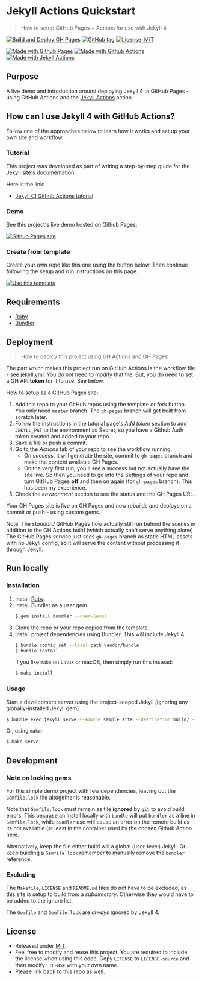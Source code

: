 # Jekyll Actions Quickstart
> How to setup GitHub Pages + Actions for use with Jekyll 4

[![Build and Deploy GH Pages](https://github.com/MichaelCurrin/jekyll-actions-quickstart/workflows/Build%20and%20Deploy%20GH%20Pages/badge.svg)](https://github.com/MichaelCurrin/jekyll-actions-quickstart/actions)
[![GitHub tag](https://img.shields.io/github/tag/MichaelCurrin/jekyll-actions-quickstart)](https://github.com/MichaelCurrin/jekyll-actions-quickstart/tags/)
[![License: MIT](https://img.shields.io/badge/License-MIT-blue)](#license)

[![Made with Github Pages](https://img.shields.io/badge/Made_with-GitHub_Pages-blue.svg)](https://pages.github.com/)
[![Made with Github Actions](https://img.shields.io/badge/Made_with-GitHub_Actions-blue.svg)](https://help.github.com/en/actions)
[![Made with Jekyll Actions](https://img.shields.io/badge/Jekyll_Actions-2.0.2-blue.svg)](https://github.com/marketplace/actions/jekyll-actions)


## Purpose

A live demo and introduction around deploying Jekyll 4 to GitHub Pages - using GitHub Actions and the [Jekyll Actions](https://github.com/marketplace/actions/jekyll-actions) action.


## How can I use Jekyll 4 with GitHub Actions?

Follow one of the approaches below to learn how it works and set up your own site and workflow.

### Tutorial

This project was developed as part of writing a step-by-step guide for the Jekyll site's documentation. 

Here is the link:

- [Jekyll CI Github Actions tutorial](https://jekyllrb.com/docs/continuous-integration/github-actions/)

### Demo

See this project's live demo hosted on Github Pages:

[![Github Pages site](https://img.shields.io/badge/site-Github_Pages-blue?style=for-the-badge)](https://michaelcurrin.github.io/jekyll-actions-quickstart/)

### Create from template

Create your own repo like this one using the button below. Then continue following the setup and run instructions on this page.

[![Use this template](https://img.shields.io/badge/Use_this_template-2ea44f?style=for-the-badge)](https://github.com/MichaelCurrin/jekyll-actions-quickstart/generate)


## Requirements

- [Ruby](https://www.ruby-lang.org/)
- [Bundler](https://bundler.io)


## Deployment
> How to deploy this project using GH Actions and GH Pages

The part which makes this project run on GitHub Actions is the workflow file - see [jekyll.yml](/.github/workflows/jekyll.yml). You do _not_ need to modify that file. But, you do need to set a GH API **token** for it to use. See below.

How to setup as a GitHub Pages site:

1. Add this repo to your GitHub repos using the template or fork button. You only need `master` branch. The `gh-pages` branch will get built from scratch later.
1. Follow the instructions in the tutorial page's _Add token_ section to add `JEKYLL_PAT` to the environment as Secret, so you have a Github Auth token created and added to your repo.
1. Save a file or push a commit.
1. Go to the _Actions_ tab of your repo to see the workflow running. 
    - On success, it will generate the site, commit to `gh-pages` branch and make the content available GH Pages.
    - On the very first run, you'll see a success but not actually have the site live. So then you need to go into the Settings of your repo and turn GitHub Pages **off** and then on again (for `gh-pages` branch). This has been my experience.
1. Check the _environment_ section to see the status and the GH Pages URL.

Your GH Pages site is live on GH Pages and now rebuilds and deploys on a commit or push - using custom gems.

Note: The _standard_ GitHub Pages flow actually still run behind the scenes in addition to the GH Actions build (which actually can't serve anything alone). The GitHub Pages service just sees `gh-pages` branch as static HTML assets with no Jekyll config, so it will serve the content without processing it through Jekyll.


## Run locally

### Installation

1. Install [Ruby](https://www.ruby-lang.org/en/documentation/installation/#package-management-systems).
2. Install Bundler as a user gem.
    ```sh
    $ gem install bundler --user-level
    ```
3. Clone the repo or your repo copied from the template.
4. Install project dependencies using Bundler. This will include Jekyll 4.
    ```sh
    $ bundle config set --local path vendor/bundle
    $ bundle install
    ```
    If you like `make` on Linux or macOS, then simply run this instead:
    ```sh
    $ make install
    ```

### Usage

Start a development server using the project-scoped Jekyll (ignoring any globally-installed Jekyll gem).

```sh
$ bundle exec jekyll serve --source sample_site --destination build/ --livereload --trace
```

Or, using `make`:

```sh
$ make serve
```


## Development

<!-- If you've forked this project or used the template so you can make a new site, you can delete this Development section. -->

### Note on locking gems

For this simple demo project with few dependencies, leaving out the `Gemfile.lock` file altogether is reasonable.

Note that `Gemfile.lock` must remain as file **ignored** by `git` to avoid build errors. This because an install locally with `bundle` will put `bundler` as a line in `Gemfile.lock`, while `bundler` use will cause an error on the remote build as its not available (at least in the container used by the chosen Github Action here.

Alternatively, keep the file either build will a global (user-level) Jekyll. Or keep building a `Gemfile.lock` remember to manually remove the `bundler` reference.

### Excluding

The `Makefile`, `LICENSE` and `README.md` files do not have to be excluded, as this site is setup to build from a _subdirectory_. Otherwise they would have to be added to the ignore list.

The `Gemfile` and `Gemfile.lock` are _always_ ignored by Jekyll 4.


## License

- Released under [MIT](/LICENSE).
- Feel free to modify and reuse this project. You are required to include the license when using this code. Copy `LICENSE` to `LICENSE-source` and then modify `LICENSE` with your own name.
- Please link back to this repo as well.
